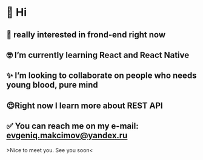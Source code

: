 # 👋 Hi 

## 👀 really interested in frond-end right now

## 🤓 I’m currently learning React and React Native

## ✨ I’m looking to collaborate on people who needs young blood, pure mind

## 😍Right now I learn more about REST API

## ✅ You can reach me on my e-mail: evgeniq.makcimov@yandex.ru<br>
  &gt;Nice to meet you. See you soon&lt;
  
<!---
eugeneMaximovHub/eugeneMaximovHub is a ✨ special ✨ repository because its `README.md` (this file) appears on your GitHub profile.
You can click the Preview link to take a look at your changes.
--->
